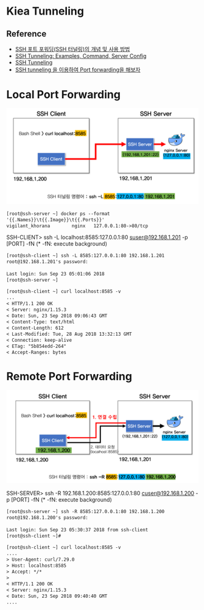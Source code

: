 # Kiea Tunneling

## Reference

  - [SSH 포트 포워딩(SSH 터널링)의 개념 및 사용 방법](https://blog.naver.com/PostView.naver?blogId=alice_k106&logNo=221364560794)
  - [SSH Tunneling: Examples, Command, Server Config](https://www.ssh.com/academy/ssh/tunneling-example)
  - [SSH Tunneling](https://umbum.dev/18)
  - [SSH tunneling 을 이용하여 Port forwarding을 해보자](https://devbin.kr/ssh-tunneling-%EC%9D%84-%EC%9D%B4%EC%9A%A9%ED%95%98%EC%97%AC-port-forwarding%EC%9D%84-%ED%95%B4%EB%B3%B4%EC%9E%90/)

# Local Port Forwarding

![SSH Tunnel Local](./SSH_Tunnel_Local_20221026.png)

```
[root@ssh-server ~] docker ps --format '{{.Names}}\t{{.Image}}\t{{.Ports}}'
vigilant_khorana        nginx   127.0.0.1:80->80/tcp
```

SSH-CLIENT> ssh -L localhost:8585:127.0.0.1:80 suser@192.168.1.201 -p [PORT] -fN (* -fN: execute background)
```
[root@ssh-client ~] ssh -L 8585:127.0.0.1:80 192.168.1.201
root@192.168.1.201's password:

Last login: Sun Sep 23 05:01:06 2018
[root@ssh-server ~]
```

```
[root@ssh-client ~] curl localhost:8585 -v
...
< HTTP/1.1 200 OK
< Server: nginx/1.15.3
< Date: Sun, 23 Sep 2018 09:06:43 GMT
< Content-Type: text/html
< Content-Length: 612
< Last-Modified: Tue, 28 Aug 2018 13:32:13 GMT
< Connection: keep-alive
< ETag: "5b854edd-264"
< Accept-Ranges: bytes
```

# Remote Port Forwarding

![SSH Tunnel Remote](./SSH_Tunnel_Remote_20221026.png)

SSH-SERVER> ssh -R 192.168.1.200:8585:127.0.0.1:80 cuser@192.168.1.200 -p [PORT] -fN (* -fN: execute background)
```
[root@ssh-server ~] ssh -R 8585:127.0.0.1:80 192.168.1.200
root@192.168.1.200's password:

Last login: Sun Sep 23 05:30:37 2018 from ssh-client
[root@ssh-client ~]#
```

```
[root@ssh-client ~] curl localhost:8585 -v
....
> User-Agent: curl/7.29.0
> Host: localhost:8585
> Accept: */*
>
< HTTP/1.1 200 OK
< Server: nginx/1.15.3
< Date: Sun, 23 Sep 2018 09:40:40 GMT
....
```
